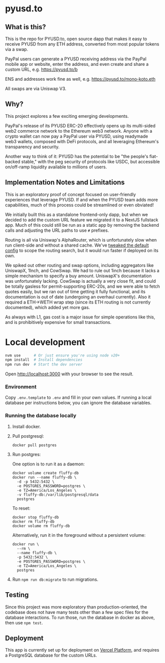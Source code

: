 # pyusd.to

## What is this?

This is the repo for PYUSD.to, open source dapp that makes it easy to receive PYUSD from any ETH address, converted from most popular tokens via a swap.

PayPal users can generate a PYUSD receiving address via the PayPal mobile app or website, enter the address, and even create and share a custom URL, e.g. https://pyusd.to/b

ENS and addresses work fine as well, e.g. https://pyusd.to/mono-koto.eth

All swaps are via Uniswap V3.

## Why?

This project explores a few exciting emerging developments.

PayPal's release of its PYUSD ERC-20 effectively opens up its multi-sided web2 commerce network to the Ethereum web3 network. Anyone with a crypto wallet can now pay a PayPal user via PYUSD, using readymade web3 wallets, composed with DeFi protocols, and all leveraging Ethereum's transparency and security.

Another way to think of it: PYUSD has the potential to be "the people's fiat-backed stable," with the peg security of protocols like USDC, but accessible on/off-ramp liquidity available to millions of users.

## Implementation Notes and Limitations

This is an exploratory proof of concept focused on user-friendly experiences that leverage PYUSD. If and when the PYUSD team adds more capabilities, much of this process could be streamlined or even obviated!

We initially built this as a standalone frontend-only dapp, but when we decided to add the custom URL feature we migrated it to a NextJS fullstack app. Much of this could still be run as a static app by removing the backend calls and adjusting the URL paths to use `#` prefixes.

Routing is all via Uniswap's AlphaRouter, which is unfortunately slow when run client-side and without a shared cache. We've [tweaked the default config](src/lib/uniswap.ts) to scope the routing search, but it would run faster if deployed on its own.

We spiked out other routing and swap options, including aggregators like UniswapX, 1Inch, and CowSwap. We had to rule out 1inch because it lacks a simple mechanism to specify a buy amount. UniswapX's documentation was unfortunately lacking. CowSwap is actually a very close fit, and could be totally gasless for permit-supporting ERC-20s, and we were able to fetch quotes easily, but we ran out of time getting it fully functional, and its documentation is out of date (undergoing an overhaul currently). Also it required a ETH->WETH wrap step (since its ETH routing is not currently documented), which added yet more gas.

As always with L1, gas cost is a major issue for simple operations like this, and is prohibitively expensive for small transactions.

# Local development

```bash
nvm use      # Or just ensure you're using node v20+
npm install  # Install dependencies
npm run dev  # Start the dev server
```

Open [http://localhost:3000](http://localhost:3000) with your browser to see the result.

### Environment

Copy `.env.template` to `.env` and fill in your own values. If running a local database per instructions below, you can ignore the database variables.

### Running the database locally

1. Install docker.

2. Pull postgresql:

   ```
   docker pull postgres
   ```

3. Run postgres:

   One option is to run it as a daemon:

   ```
   docker volume create fluffy-db
   docker run --name fluffy-db \
     -d -p 5432:5432 \
     -e POSTGRES_PASSWORD=postgres \
     -e TZ=America/Los_Angeles \
     -v fluffy-db:/var/lib/postgresql/data
     postgres
   ```

   To reset:

   ```
   docker stop fluffy-db
   docker rm fluffy-db
   docker volume rm fluffy-db
   ```

   Alternatively, run it in the foreground without a persistent volume:

   ```
   docker run \
     --rm \
     --name fluffy-db \
     -p 5432:5432 \
     -e POSTGRES_PASSWORD=postgres \
     -e TZ=America/Los_Angeles \
     postgres
   ```

4. Run `npm run db:migrate` to run migrations.

## Testing

Since this project was more exploratory than production-oriented, the codebase does not have many tests other than a few spec files for the database interactions. To run those, run the database in docker as above, then use `npm test`.

## Deployment

This app is currently set up for deployment on [Vercel Platform](https://vercel.com/), and requires a PostgreSQL database for the custom URLs.
